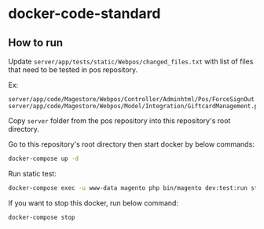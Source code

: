 # docker-code-standard

## How to run

Update `server/app/tests/static/Webpos/changed_files.txt` with list of files that need to be tested in pos repository.

Ex:
```text
server/app/code/Magestore/Webpos/Controller/Adminhtml/Pos/ForceSignOut.php
server/app/code/Magestore/Webpos/Model/Integration/GiftcardManagement.php
```

Copy `server` folder from the pos repository into this repository's root directory.

Go to this repository's root directory then start docker by below commands:

```bash
docker-compose up -d
```

Run static test:

```bash
docker-compose exec -u www-data magento php bin/magento dev:test:run static -c'--testsuite=PWAPOS'
```

If you want to stop this docker, run below command:

```bash
docker-compose stop
```
